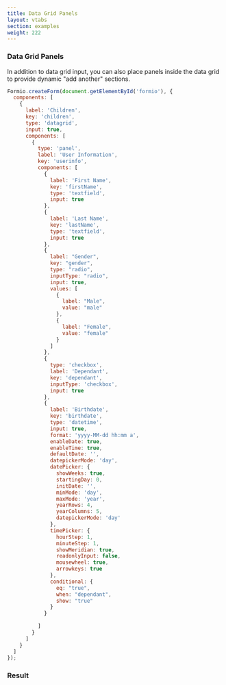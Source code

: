 ```yaml
---
title: Data Grid Panels
layout: vtabs
section: examples
weight: 222
---
```

### Data Grid Panels
In addition to data grid input, you can also place panels inside the data grid to provide dynamic "add another" sections.

```js
Formio.createForm(document.getElementById('formio'), {
  components: [
    {
      label: 'Children',
      key: 'children',
      type: 'datagrid',
      input: true,
      components: [
        {
          type: 'panel',
          label: 'User Information',
          key: 'userinfo',
          components: [
            {
              label: 'First Name',
              key: 'firstName',
              type: 'textfield',
              input: true
            },
            {
              label: 'Last Name',
              key: 'lastName',
              type: 'textfield',
              input: true
            },
            {
              label: "Gender",
              key: "gender",
              type: "radio",
              inputType: "radio",
              input: true,
              values: [
                {
                  label: "Male",
                  value: "male"
                },
                {
                  label: "Female",
                  value: "female"
                }
              ]
            },
            {
              type: 'checkbox',
              label: 'Dependant',
              key: 'dependant',
              inputType: 'checkbox',
              input: true
            },
            {
              label: 'Birthdate',
              key: 'birthdate',
              type: 'datetime',
              input: true,
              format: 'yyyy-MM-dd hh:mm a',
              enableDate: true,
              enableTime: true,
              defaultDate: '',
              datepickerMode: 'day',
              datePicker: {
                showWeeks: true,
                startingDay: 0,
                initDate: '',
                minMode: 'day',
                maxMode: 'year',
                yearRows: 4,
                yearColumns: 5,
                datepickerMode: 'day'
              },
              timePicker: {
                hourStep: 1,
                minuteStep: 1,
                showMeridian: true,
                readonlyInput: false,
                mousewheel: true,
                arrowkeys: true
              },
              conditional: {
                eq: "true",
                when: "dependant",
                show: "true"
              }
            }
          
          ]
        }
      ]
    }
  ]
});
````

<h3>Result</h3>
<div class='well'>
<div id='formio'></div>
<script type='text/javascript'>
Formio.createForm(document.getElementById('formio'), {
  components: [
      {
        label: 'Children',
        key: 'children',
        type: 'datagrid',
        input: true,
        components: [
          {
            type: 'panel',
            label: 'User Information',
            key: 'userinfo',
            components: [
              {
                label: 'First Name',
                key: 'firstName',
                type: 'textfield',
                input: true
              },
              {
                label: 'Last Name',
                key: 'lastName',
                type: 'textfield',
                input: true
              },
              {
                label: "Gender",
                key: "gender",
                type: "radio",
                inputType: "radio",
                input: true,
                values: [
                  {
                    label: "Male",
                    value: "male"
                  },
                  {
                    label: "Female",
                    value: "female"
                  }
                ]
              },
              {
                type: 'checkbox',
                label: 'Dependant',
                key: 'dependant',
                inputType: 'checkbox',
                input: true
              },
              {
                label: 'Birthdate',
                key: 'birthdate',
                type: 'datetime',
                input: true,
                format: 'yyyy-MM-dd hh:mm a',
                enableDate: true,
                enableTime: true,
                defaultDate: '',
                datepickerMode: 'day',
                datePicker: {
                  showWeeks: true,
                  startingDay: 0,
                  initDate: '',
                  minMode: 'day',
                  maxMode: 'year',
                  yearRows: 4,
                  yearColumns: 5,
                  datepickerMode: 'day'
                },
                timePicker: {
                  hourStep: 1,
                  minuteStep: 1,
                  showMeridian: true,
                  readonlyInput: false,
                  mousewheel: true,
                  arrowkeys: true
                },
                conditional: {
                  eq: "true",
                  when: "dependant",
                  show: "true"
                }
              }
            
            ]
          }
        ]
      }
    ]
}).then(function(form) {
  form.on('change', function() {
    console.log(form.getValue());
  });
});
</script>
</div>
